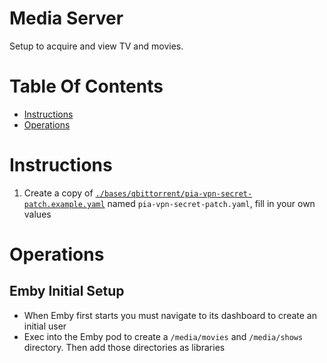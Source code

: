 # Media Server
Setup to acquire and view TV and movies.

# Table Of Contents
- [Instructions](#setup)
- [Operations](#operations)

# Instructions
1. Create a copy of [`./bases/qbittorrent/pia-vpn-secret-patch.example.yaml`](./bases/qbittorrent/pia-vpn-secret-patch.example.yaml) named `pia-vpn-secret-patch.yaml`, fill in your own values

# Operations
## Emby Initial Setup
- When Emby first starts you must navigate to its dashboard to create an initial user
- Exec into the Emby pod to create a `/media/movies` and `/media/shows` directory. Then add those directories as libraries